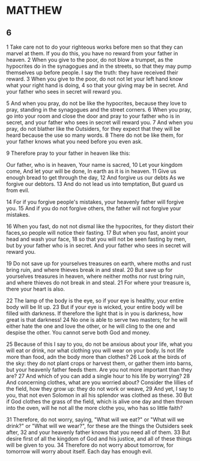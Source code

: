 # MATTHEW

## 6

1 Take care not to do your righteous works before men so that they can marvel at them. If you do this, you have no reward from your father in heaven. 2 When you give to the poor, do not blow a trumpet, as the hypocrites do in the synagogues and in the streets, so that they may pump themselves up before people. I say the truth: they have received their reward. 3 When you give to the poor, do not not let your left hand know what your right hand is doing, 4 so that your giving may be in secret. And your father who sees in secret will reward you.

5 And when you pray, do not be like the hypocrites, because they love to pray, standing in the synagogues and the street corners. 6 When you pray, go into your room and close the door and pray to your father who is in secret, and your father who sees in secret will reward you. 7 And when you pray, do not blather like the Outsiders, for they expect that they will be heard because the use so many words. 8 There do not be like them, for your father knows what you need before you even ask. 

9 Therefore pray to your father in heaven like this:

Our father, who is in heaven,
Your name is sacred,
10 Let your kingdom come,
And let your will be done,
In earth as it is in heaven.
11 Give us enough bread to get through the day,
12 And forgive us our debts
As we forgive our debtors.
13 And do not lead us into temptation,
But guard us from evil.

14 For if you forgive people's mistakes, your heavenly father will forgive you. 15 And if you do not forgive others, the father will not forgive your mistakes.

16 When you fast, do not not dismal like the hypocrites, for they distort their faces,so people will notice their fasting. 17 But when you fast, anoint your head and wash your face, 18 so that you will not be seen fasting by men, but by your father who is in secret. And your father who sees in secret will reward you.

19 Do not save up for yourselves treasures on earth, where moths and rust bring ruin, and where thieves break in and steal. 20 But save up for yourselves treasures in heaven, where neither moths nor rust bring ruin, and where thieves do not break in and steal. 21 For where your treasure is, there your heart is also. 

22 The lamp of the body is the eye, so if your eye is healthy, your entire body will be lit up. 23 But if your eye is wicked, your entire body will be filled with darkness. If therefore the light that is in you is darkness, how great is that darkness! 24 No one is able to serve two masters; for he will either hate the one and love the other, or he will cling to the one and despise the other. You cannot serve both God and money. 

25 Because of this I say to you, do not be anxious about your life, what you will eat or drink, nor what clothing you will wear on your body. Is not life more than food, adn the body more than clothes? 26 Look at the birds of the sky: they do not plant crops or harvest them, or gather them into barns, but your heavenly father feeds them. Are you not more important than they are? 27 And which of you can add a single hour to his life by worrying? 28 And concerning clothes, what are you worried about? Consider the lillies of the field, how they grow up: they do not work or weave, 29 And yet, I say to you, that not even Solomon in all his splendor was clothed as these. 30 But if God clothes the grass of the field, which is alive one day and then thrown into the oven, will he not all the more clothe you, who has so little faith?

31 Therefore, do not worry, saying, "What will we eat?" or "What will we drink?" or "What will we wear?", for these are the things the Outsiders seek after, 32 and your heavenly father knows that you need all of them. 33 But desire first of all the kingdom of God and his justice, and all of these things will be given to you. 34 Therefore do not worry about tomorrow, for tomorrow will worry about itself. Each day has enough evil.